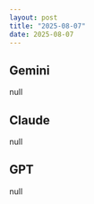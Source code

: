 ```yaml
---
layout: post
title: "2025-08-07"
date: 2025-08-07
---
```


## Gemini

null

## Claude

null

## GPT

null
